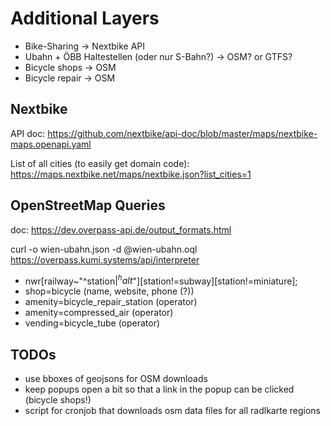 # Additional Layers

- Bike-Sharing -> Nextbike API
- Ubahn + ÖBB Haltestellen (oder nur S-Bahn?) -> OSM? or GTFS?
- Bicycle shops -> OSM
- Bicycle repair -> OSM

## Nextbike

API doc: https://github.com/nextbike/api-doc/blob/master/maps/nextbike-maps.openapi.yaml

List of all cities (to easily get domain code): https://maps.nextbike.net/maps/nextbike.json?list_cities=1

## OpenStreetMap Queries

doc: https://dev.overpass-api.de/output_formats.html

  curl -o wien-ubahn.json -d @wien-ubahn.oql https://overpass.kumi.systems/api/interpreter


- nwr[railway~"^station$|^halt$"][station!=subway][station!=miniature];
- shop=bicycle (name, website, phone (?))
- amenity=bicycle_repair_station (operator)
- amenity=compressed_air (operator)
- vending=bicycle_tube (operator)


## TODOs

- use bboxes of geojsons for OSM downloads
- keep popups open a bit so that a link in the popup can be clicked (bicycle shops!)
- script for cronjob that downloads osm data files for all radlkarte regions
